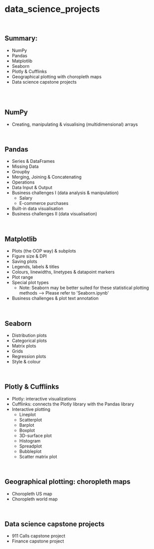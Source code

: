 # data_science_projects
<br>

## Summary:

  - NumPy 
  - Pandas
  - Matplotlib
  - Seaborn
  - Plotly & Cufflinks
  - Geographical plotting with choropleth maps
  - Data science capstone projects
<br>
<br>

## NumPy
  - Creating, manipulating & visualising (multidimensional) arrays
<br> 

## Pandas
  - Series & DataFrames
  - Missing Data
  - Groupby
  - Merging, Joining & Concatenating
  - Operations
  - Data Input & Output
  - Business challenges I (data analysis & manipulation)
    * Salary
    * E-commerce purchases
  - Built-in data visualisation
  - Business challenges II (data visualisation)
<br>

## Matplotlib
  - Plots (the OOP way) & subplots
  - Figure size & DPI
  - Saving plots
  - Legends, labels & titles
  - Colours, linewidths, linetypes & datapoint markers
  - Plot range
  - Special plot types
    * Note: Seaborn may be better suited for these statistical plotting methods --> Please refer to 'Seaborn.ipynb'
  - Business challenges & plot text annotation
<br>

## Seaborn
  - Distribution plots
  - Categorical plots
  - Matrix plots
  - Grids
  - Regression plots
  - Style & colour
<br>

## Plotly & Cufflinks
  - Plotly: interactive visualizations
  - Cufflinks: connects the Plotly library with the Pandas library
  - Interactive plotting
    * Lineplot
    * Scatterplot
    * Barplot
    * Boxplot
    * 3D-surface plot
    * Histogram
    * Spreadplot
    * Bubbleplot
    * Scatter matrix plot
<br>

## Geographical plotting: choropleth maps
  - Choropleth US map
  - Choropleth world map
<br>

## Data science capstone projects
  - 911 Calls capstone project
  - Finance capstone project

